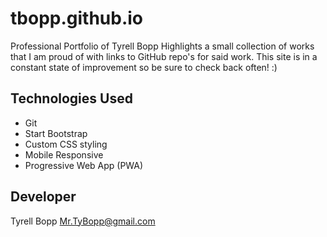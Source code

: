 # tbopp.github.io
Professional Portfolio of Tyrell Bopp
Highlights a small collection of works that I am proud of with links to GitHub repo's for said work. This site is in a constant state of improvement so be sure to check back often! :)

## Technologies Used
- Git
- Start Bootstrap
- Custom CSS styling
- Mobile Responsive
- Progressive Web App (PWA)

## Developer
Tyrell Bopp
Mr.TyBopp@gmail.com